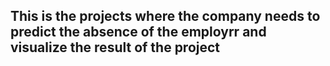 ## This is the projects where the company needs to predict the absence of the employrr and visualize the result of the project
